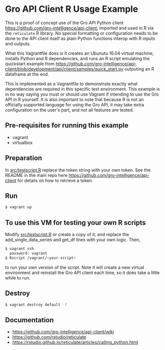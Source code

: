 # Gro API Client R Usage Example

This is a proof of concept use of the Gro API Python client https://github.com/gro-intelligence/api-client, imported and used in R via the `reticulate` R library. No special formatting or configuration needs to be done to the API client itself as plain Python functions interop with R inputs and outputs.

What this Vagrantfile does is it creates an Ubunutu 16.04 virtual machine, installs Python and R dependencies, and runs an R script emulating the quickstart example from https://github.com/gro-intelligence/api-client/blob/development/api/client/samples/quick_start.py outputing an R dataframe at the end.

This is implemented as a Vagrantfile to demonstrate exactly what dependencies are required in this specific test environment. This example is in no way saying you must or should use Vagrant if intending to use the Gro API in R yourself. It is also important to note that because R is not an officially supported language for using the Gro API, it may take extra configuration on the user's part, and not all features are tested.

## Pre-requisites for running this example

* vagrant
* virtualbox

## Preparation

In [src/testscript.R](src/testscript.R) replace the token string with your own token. See the README in the main repo here https://github.com/gro-intelligence/api-client for details on how to retrieve a token.

## Run

```sh
$ vagrant up
```

## To use this VM for testing your own R scripts

Modify [src/testscript.R](src/testscript.R) or create a copy of it, and replace the add_single_data_series and get_df lines with your own logic. Then,

```sh
$ vagrant ssh
  password: vagrant
$ Rscript /vagrant/<your-script>
```

to run your own version of the script. Note it will create a new virtual environment and reinstall the Gro API client each time, so it does take a little while to run.

## Destroy

```sh
$ vagrant destroy default -f
```

## Documentation

* https://github.com/gro-intelligence/api-client/wiki
* https://github.com/rstudio/reticulate
* https://rstudio.github.io/reticulate/articles/calling_python.html

